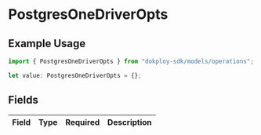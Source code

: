 # PostgresOneDriverOpts

## Example Usage

```typescript
import { PostgresOneDriverOpts } from "dokploy-sdk/models/operations";

let value: PostgresOneDriverOpts = {};
```

## Fields

| Field       | Type        | Required    | Description |
| ----------- | ----------- | ----------- | ----------- |